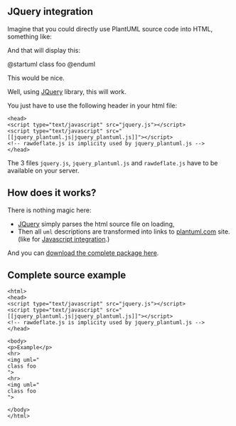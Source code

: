 ## JQuery integration

Imagine that you could directly use PlantUML source code into HTML, something like:


And that will display this:

<plantuml>
@startuml
class foo
@enduml
</plantuml>

This would be nice.


Well, using [JQuery](http://jquery.com/) library, this will work.

You just have to use the following header in your html file:

```
<head>
<script type="text/javascript" src="jquery.js"></script>
<script type="text/javascript" src="[[jquery_plantuml.js|jquery_plantuml.js]]"></script>
<!-- rawdeflate.js is implicity used by jquery_plantuml.js -->
</head>
```


The 3 files ``jquery.js``, ``jquery_plantuml.js`` and ``rawdeflate.js`` have
to be available on your server.



## How does it works?
There is nothing magic here:
* [JQuery](http://jquery.com/) simply parses the html source file on loading,
* Then all ``uml`` descriptions are transformed into links to [plantuml.com](http://www.plantuml.com) site. (like for [Javascript integration](code-javascript-asynchronous).)

And you can [download the complete package here](http://sourceforge.net/projects/plantuml/files/jquery_plantuml.zip/download).



## Complete source example

```
<html>
<head>
<script type="text/javascript" src="jquery.js"></script>
<script type="text/javascript" src="[[jquery_plantuml.js|jquery_plantuml.js]]"></script>
<!-- rawdeflate.js is implicity used by jquery_plantuml.js -->
</head>

<body>
<p>Example</p>
<hr>
<img uml="
class foo
">
<hr>
<img uml="
class foo
">

</body>
</html>
```



